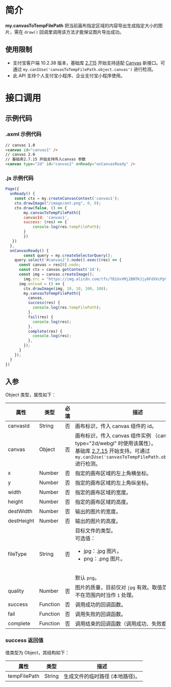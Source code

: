 # 简介
**my.canvasToTempFilePath** 把当前画布指定区域的内容导出生成指定大小的图片，需在 `draw()` 回调里调用该方法才能保证图片导出成功。

## 使用限制

- 支付宝客户端 10.2.38 版本，基础库 [2.7.15](https://opendocs.alipay.com/mini/framework/lib-upgrade-v2) 开始支持适配 [Canvas](https://opendocs.alipay.com/mini/01vzqv) 新接口。可通过 `my.canIUse('canvasToTempFilePath.object.canvas')` 进行检测。
- 此 API 支持个人支付宝小程序、企业支付宝小程序使用。

# 接口调用

## 示例代码

### .axml 示例代码
```html
// canvas 1.0
<canvas id="canvas1" />
// canvas 2.0 
// 基础库2.7.15 开始支持传入canvas 参数
<canvas type="2d" id="canvas2" onReady="onCanvasReady" />
```

### .js 示例代码
```javascript
Page({
  onReady() {
    const ctx = my.createCanvasContext('canvas1');
    ctx.drawImage("/image/ant.png", 0, 0);
    ctx.draw(false, () => {
    	my.canvasToTempFilePath({
      	canvasId: 'canvas1',
      	success: (res) => {
        	console.log(res.tempFilePath);
      	}
    	})
   })
  },
  onCanvasReady() {
 		const query = my.createSelectorQuery();
    query.select('#canvas2').node().exec((res) => {
      const canvas = res[0].node;
      const ctx = canvas.getContext('2d');
      const img = canvas.createImage();
   		img.src = "https://img.alicdn.com/tfs/TB1GvVMj2BNTKJjy0FdXXcPpVXa-520-280.jpg";
      img.onload = () => {
      	ctx.drawImage(img, 10, 10, 100, 100);
        my.canvasToTempFilePath({
          canvas,
          success(res) {
            console.log(res.tempFilePath);
          },
          fail(res) {
            console.log(res);
          },
          complete(res) {
            console.log(res);
          },
        });
      }
    });
  }
})
```

## 入参
Object 类型，属性如下：

| **属性** | **类型** | **必填** | **描述** |
| --- | --- | --- | --- |
| canvasId | String | 否 | 画布标识，传入 canvas 组件的 id。 |
| canvas | Object | 否 | 画布标识，传入 canvas 组件实例 （canvas type="2d/webgl" 时使用该属性）。<br />基础库 [2.7.15](https://opendocs.alipay.com/mini/framework/lib-upgrade-v2) 开始支持。可通过 `my.canIUse('canvasToTempFilePath.object.canvas')` 进行检测。 |
| x | Number | 否 | 指定的画布区域的左上角横坐标。 |
| y | Number | 否 | 指定的画布区域的左上角纵坐标。 |
| width | Number | 否 | 指定的画布区域的宽度。 |
| height | Number | 否 | 指定的画布区域的高度。 |
| destWidth | Number | 否 | 输出的图片的宽度。 |
| destHeight | Number | 否 | 输出的图片的高度。 |
| fileType | String | 否 | 目标文件的类型。<br />可选值：<ul><li>jpg：.jpg 图片。</li><li>png：.png 图片。</li></ul><br /> 默认 `png`。 |
| quality | Number | 否 | 图片的质量，目前仅对 `jpg` 有效。取值范围为 `(0, 1]`，不在范围内时当作 `1` 处理。 |
| success | Function | 否 | 调用成功的回调函数。 |
| fail | Function | 否 | 调用失败的回调函数。 |
| complete | Function | 否 | 调用结束的回调函数（调用成功、失败都会执行）。 |

### success 返回值
值类型为 Object，其结构如下：

| **属性** | **类型** | **描述** |
| --- | --- | --- |
| tempFilePath | String | 生成文件的临时路径 (本地路径)。 |
